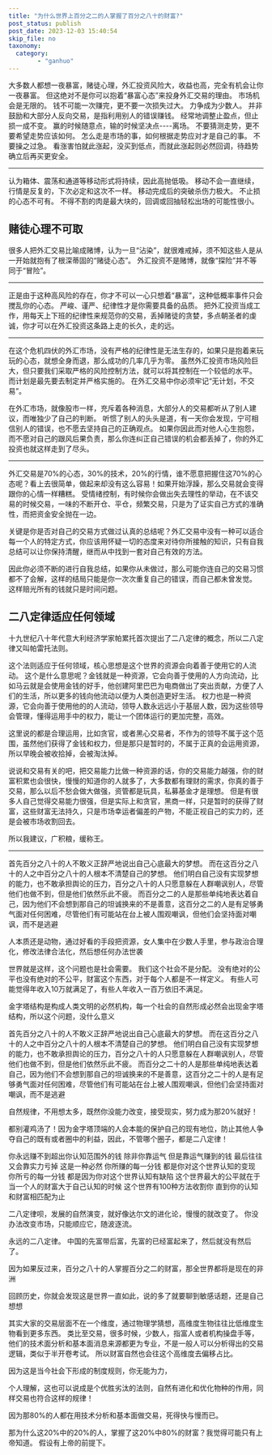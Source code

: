 ```yaml
---
title: "为什么世界上百分之二的人掌握了百分之八十的财富?"
post_status: publish
post_date: 2023-12-03 15:40:54
skip_file: no
taxonomy:
  category:
        - "ganhuo"
---
```


大多数人都想一夜暴富，赌徒心理，外汇投资风险大，收益也高，完全有机会让你一夜暴富。 但这绝对不是你可以抱着“暴富心态”来投身外汇交易的理由。 市场机会是无限的。 钱不可能一次赚完，更不要一次损失过大。 力争成为少数人。 并非鼓励和大部分人反向交易，是指利用别人的错误赚钱。 经常地调整止盈点，但止损一成不变。 赢的时候随意点，输的时候坚决点----离场。 不要猜测走势，更不要希望走势应该如何。 怎么走是市场的事，如何根据走势应对才是自己的事。 不要操之过急。 看涨害怕就此涨起，没买到低点，而就此涨起则必然回调，待趋势确立后再买更安全。

* * *

认为箱体、震荡和通道等移动形式将持续，因此高抛低吸。 移动不会一直继续，行情是反复的，下次必定和这次不一样。 移动完成后的突破杀伤力极大。 不止损的心态不可有。 不得不割的肉是最大块的，回调或回抽轻松出场的可能性很小。

## 赌徒心理不可取

很多人把外汇交易比喻成赌博，认为一旦“沾染”，就很难戒掉，须不知这些人是从一开始就抱有了根深蒂固的“赌徒心态”。 外汇投资不是赌博，就像“探险”并不等同于“冒险”。

* * *

正是由于这种高风险的存在，你才不可以一心只想着“暴富”，这种低概率事件只会搅乱你的心态。 严峻、谨严、纪律性才是你需要具备的品质。 把外汇投资当成工作，用每天上下班的纪律性来规范你的交易，丢掉赌徒的贪婪，多点朝圣者的虔诚，你才可以在外汇投资这条路上走的长久，走的远。

* * *

在这个危机四伏的外汇市场，没有严格的纪律性是无法生存的，如果只是抱着来玩玩的心态，就想全身而退，那么成功的几率几乎为零。 虽然外汇投资市场风险巨大，但只要我们采取严格的风险控制方法，就可以将其控制在一个较低的水平。 而计划是最先要去制定并严格实施的。 在外汇交易中你必须牢记“无计划，不交易”。

在外汇市场，就像股市一样，充斥着各种消息，大部分人的交易都听从了别人建议，而唯独少了自己的判断。 听惯了别人的头头是道，有一天你会发现，宁可相信别人的错误，也不愿去坚持自己的正确观点。 如果你因此而对他人心生抱怨，而不愿对自己的跟风后果负责，那么你连纠正自己错误的机会都丢掉了，你的外汇投资也就这样走到了尽头。

* * *

外汇交易是70%的心态，30%的技术，20%的行情，谁不愿意把握住这70%的心态呢？看上去很简单，做起来却没有这么容易！如果开始浮躁，那么交易就会变得跟你的心情一样糟糕。 受情绪控制，有时候你会做出失去理性的举动，在不该交易的时候交易，一味的不断开仓、平仓，频繁交易，只是为了证实自己方式的准确性，而把资金安全抛在一边。

关键是你是否对自己的交易方式做过认真的总结呢？外汇交易中没有一种可以适合每一个人的特定方式，你应该用怀疑一切的态度来对待你所接触的知识，只有自我总结可以让你保持清醒，继而从中找到一套对自己有效的方法。

因此你必须不断的进行自我总结，如果你从未做过，那么可能你连自己的交易习惯都不了会解，这样的结局只能是你一次次重复自己的错误，而自己都未曾发觉。 这样赔光所有的钱就只是时间问题。

## 二八定律适应任何领域

十九世纪八十年代意大利经济学家帕累托首次提出了二八定律的概念，所以二八定律又叫帕雷托法则。

这个法则适应于任何领域，核心思想是这个世界的资源会向着善于使用它的人流动。 这个是什么意思呢？金钱就是一种资源，它会向善于使用的人方向流动，比如马云就是会使用金钱的好手，他创建阿里巴巴为电商做出了突出贡献，方便了人们的生活，所以更多的钱向他流动以便为人类创造更好生活。 权力也是一种资源，它会向善于使用他的的人流动，领导人数永远远小于基层人数，因为这些领导会管理，懂得运用手中的权力，能让一个团体运行的更加完整，高效。

这里说的都是合理运用，比如贪官，或者黑心交易者，不作为的领导不属于这个范围，虽然他们获得了金钱和权力，但是那只是暂时的，不属于正真的会运用资源，所以早晚会被收拾掉，会被淘汰掉。

说说和交易有关的吧，把交易能力比做一种资源的话，你的交易能力越强，你的财富积累也会很快，慢慢的知道你的人就多了，大多数都有理财的需求，你真的善于交易，那么以后不愁会做大做强，资管都是玩具，私募基金才是理想。 但是有很多人自己觉得交易能力很强，但是实际上和贪官，黑商一样，只是暂时的获得了财富，这些财富无法持久，只是市场幸运者偏差的产物，不能正视自己的实力的，还是会被市场收割回去。

所以我建议，广积粮，缓称王。

* * *

首先百分之八十的人不敢义正辞严地说出自己心底最大的梦想。 而在这百分之八十的人之中百分之八十的人根本不清楚自己的梦想。 他们明白自己没有实现梦想的能力，也不敢承担舆论的压力，百分之八十的人只愿意躲在人群嘲讽别人，尽管他们也做不到，但是他们依然乐此不疲。 而百分之二的人是那些单纯地表达着自己，因为他们不会想到那自己的坦诚换来的不是善意，这百分之二的人是有足够勇气面对任何困难，尽管他们有可能站在台上被人围观嘲讽，但他们会坚持面对嘲讽，而不是逃避

人本质还是动物，通过好看的手段把资源，女人集中在少数人手里，参与政治合理化，修改法律合法化，然后想任何办法世袭

世界就是这样，这个问题也是社会需要。 我们这个社会不是分配。 没有绝对的公平也没有绝对的不公平，财富这个东西，对于每个人都是不一样定义。 有些人可能觉得年收入10万就满足了，有些人年收入一百万依旧不满足。

金字塔结构是构成人类文明的必然机构，每一个社会的自然形成必然会出现金字塔结构，所以这个问题，没什么意义

首先百分之八十的人不敢义正辞严地说出自己心底最大的梦想。 而在这百分之八十的人之中百分之八十的人根本不清楚自己的梦想。 他们明白自己没有实现梦想的能力，也不敢承担舆论的压力，百分之八十的人只愿意躲在人群嘲讽别人，尽管他们也做不到，但是他们依然乐此不疲。 而百分之二十的人是那些单纯地表达着自己，因为他们不会想到那自己的坦诚换来的不是善意，这百分之二十的人是有足够勇气面对任何困难，尽管他们有可能站在台上被人围观嘲讽，但他们会坚持面对嘲讽，而不是逃避

自然规律，不用想太多，既然你没能力改变，接受现实，努力成为那20%就好！

都别灌鸡汤了！因为金字塔顶端的人会本能的保护自己的现有地位，防止其他人争夺自己的既有或者圈中的利益，因此，不管哪个圈子，都是二八定律！

你永远赚不到超出你认知范围外的钱 除非你靠运气 但是靠运气赚到的钱 最后往往又会靠实力亏掉 这是一种必然 你所赚的每一分钱 都是你对这个世界认知的变现 你所亏的每一分钱 都是因为你对这个世界认知有缺陷 这个世界最大的公平就在于 当一个人的财富大于自己认知的时候 这个世界有100种方法收割你 直到你的认知和财富相匹配为止

二八定律呗，发展的自然演变，就好像达尔文的进化论，慢慢的就改变了。 你没办法改变市场，只能顺应它，随波逐流。

永远的二八定律。 中国的先富带后富，先富的已经富起来了，然后就没有然后了。

因为如果反过来，百分之八十的人掌握百分之二的财富，那全世界都将是现在的非洲

回顾历史，你就会发现这是世界一直如此，说的多了就要聊到敏感话题，还是自己想想

其实大家的交易层面不在一个维度，通过物理学猜想，高维度生物往往比低维度生物看到更多东西。 类比至交易，很多时候，少数人，指富人或者机构操盘手等，他们的技术面分析和基本面消息来源都更为专业，不是一般人可以分析得出的交易逻辑，类似于半开卷考试。 所以财富自然也会往这个高维度去偏移占比。

因为这是当今社会下形成的制度规则，你无能为力，

个人理解，这也可以说成是个优胜劣汰的法则，自然有进化和优化物种的作用，同样交易也符合这样的规律！

因为那80%的人都在用技术分析和基本面做交易，死得快与慢而已。

那为什么这20%中的20%的人，掌握了这20%中80%的财富？我觉得可能只有上帝知道。 假设有上帝的前提下。
